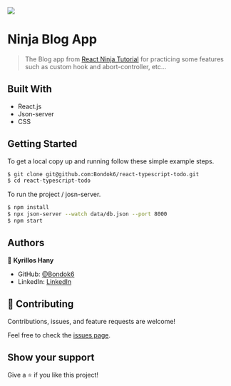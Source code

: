 ![](https://img.shields.io/badge/Microverse-blueviolet)

# Ninja Blog App

> The Blog app from [React Ninja Tutorial](https://www.youtube.com/playlist?list=PL4cUxeGkcC9gZD-Tvwfod2gaISzfRiP9d) for practicing some features such as custom hook and abort-controller, etc...

## Built With
- React.js
- Json-server
- CSS


## Getting Started

To get a local copy up and running follow these simple example steps.

```bash
$ git clone git@github.com:Bondok6/react-typescript-todo.git
$ cd react-typescript-todo
```

To run the project / josn-server.

```bash
$ npm install
$ npx json-server --watch data/db.json --port 8000
$ npm start
```


## Authors

👤 **Kyrillos Hany**

- GitHub: [@Bondok6](https://github.com/Bondok6)
- LinkedIn: [LinkedIn](https://www.linkedin.com/in/kyrillos-hany/)


## 🤝 Contributing

Contributions, issues, and feature requests are welcome!

Feel free to check the [issues page](../../issues/).

## Show your support

Give a ⭐️ if you like this project!


